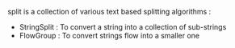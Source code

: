 split is a collection of various text based splitting algorithms :

- StringSplit : To convert a string into a collection of sub-strings
- FlowGroup : To convert strings flow into a smaller one
 
